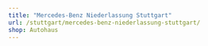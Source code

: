 ```yaml
---
title: "Mercedes-Benz Niederlassung Stuttgart"
url: /stuttgart/mercedes-benz-niederlassung-stuttgart/
shop: Autohaus
---
```

